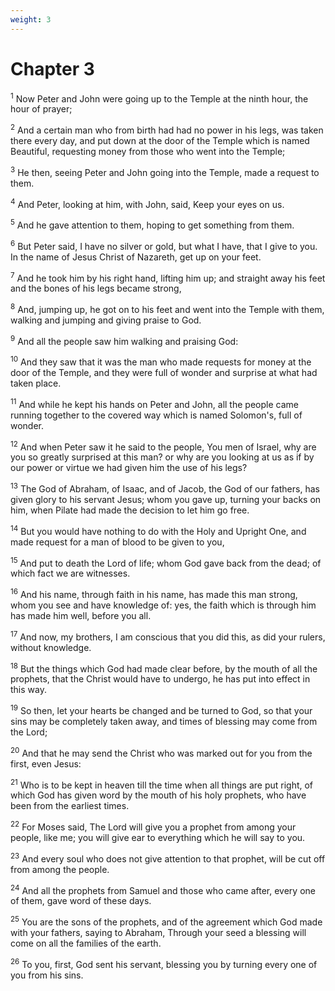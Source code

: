 ```yaml
---
weight: 3
---
```


# Chapter 3

<sup>1</sup> Now Peter and John were going up to the Temple at the ninth hour, the hour of prayer; 

<sup>2</sup> And a certain man who from birth had had no power in his legs, was taken there every day, and put down at the door of the Temple which is named Beautiful, requesting money from those who went into the Temple; 

<sup>3</sup> He then, seeing Peter and John going into the Temple, made a request to them. 

<sup>4</sup> And Peter, looking at him, with John, said, Keep your eyes on us. 

<sup>5</sup> And he gave attention to them, hoping to get something from them. 

<sup>6</sup> But Peter said, I have no silver or gold, but what I have, that I give to you. In the name of Jesus Christ of Nazareth, get up on your feet. 

<sup>7</sup> And he took him by his right hand, lifting him up; and straight away his feet and the bones of his legs became strong, 

<sup>8</sup> And, jumping up, he got on to his feet and went into the Temple with them, walking and jumping and giving praise to God. 

<sup>9</sup> And all the people saw him walking and praising God: 

<sup>10</sup> And they saw that it was the man who made requests for money at the door of the Temple, and they were full of wonder and surprise at what had taken place. 

<sup>11</sup> And while he kept his hands on Peter and John, all the people came running together to the covered way which is named Solomon's, full of wonder. 

<sup>12</sup> And when Peter saw it he said to the people, You men of Israel, why are you so greatly surprised at this man? or why are you looking at us as if by our power or virtue we had given him the use of his legs? 

<sup>13</sup> The God of Abraham, of Isaac, and of Jacob, the God of our fathers, has given glory to his servant Jesus; whom you gave up, turning your backs on him, when Pilate had made the decision to let him go free. 

<sup>14</sup> But you would have nothing to do with the Holy and Upright One, and made request for a man of blood to be given to you, 

<sup>15</sup> And put to death the Lord of life; whom God gave back from the dead; of which fact we are witnesses. 

<sup>16</sup> And his name, through faith in his name, has made this man strong, whom you see and have knowledge of: yes, the faith which is through him has made him well, before you all. 

<sup>17</sup> And now, my brothers, I am conscious that you did this, as did your rulers, without knowledge. 

<sup>18</sup> But the things which God had made clear before, by the mouth of all the prophets, that the Christ would have to undergo, he has put into effect in this way. 

<sup>19</sup> So then, let your hearts be changed and be turned to God, so that your sins may be completely taken away, and times of blessing may come from the Lord; 

<sup>20</sup> And that he may send the Christ who was marked out for you from the first, even Jesus: 

<sup>21</sup> Who is to be kept in heaven till the time when all things are put right, of which God has given word by the mouth of his holy prophets, who have been from the earliest times. 

<sup>22</sup> For Moses said, The Lord will give you a prophet from among your people, like me; you will give ear to everything which he will say to you. 

<sup>23</sup> And every soul who does not give attention to that prophet, will be cut off from among the people. 

<sup>24</sup> And all the prophets from Samuel and those who came after, every one of them, gave word of these days. 

<sup>25</sup> You are the sons of the prophets, and of the agreement which God made with your fathers, saying to Abraham, Through your seed a blessing will come on all the families of the earth. 

<sup>26</sup> To you, first, God sent his servant, blessing you by turning every one of you from his sins. 


